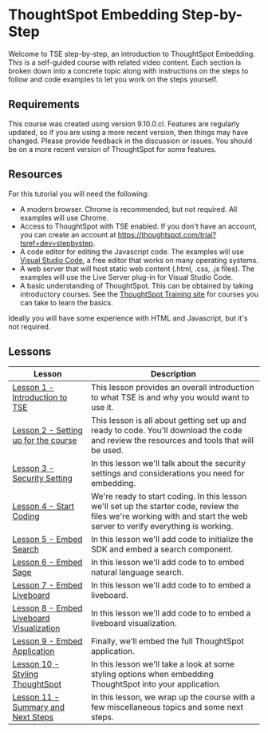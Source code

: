 # ThoughtSpot Embedding Step-by-Step

Welcome to TSE step-by-step, an introduction to ThoughtSpot Embedding. This is a self-guided course with related video
content. Each section is broken down into a concrete topic along with instructions on the steps to follow and code
examples to let you work on the steps yourself.

## Requirements

This course was created using version 9.10.0.cl. Features are regularly updated, so if you are using a more recent
version, then things may have changed. Please provide feedback in the discussion or issues. You should be on a more
recent version of ThoughtSpot for some features.

## Resources

For this tutorial you will need the following:

* A modern browser. Chrome is recommended, but not required. All examples will use Chrome.
* Access to ThoughtSpot with TSE enabled. If you don't have an account, you can create an account
  at https://thoughtspot.com/trial?tsref=dev=stepbystep.
* A code editor for editing the Javascript code. The examples will
  use [Visual Studio Code](https://code.visualstudio.com/), a free editor that works on many operating systems.
* A web server that will host static web content (.html, .css, .js files). The examples will use the Live Server plug-in for Visual Studio Code.
* A basic understanding of ThoughtSpot. This can be obtained by taking introductory courses. See
  the [ThoughtSpot Training site](https://training.thoughtspot.com) for courses you can take to learn the basics.

Ideally you will have some experience with HTML and Javascript, but it's not required.

## Lessons

| Lesson                                                                               | Description                                                                                                                                                              |
|--------------------------------------------------------------------------------------|--------------------------------------------------------------------------------------------------------------------------------------------------------------------------|
| [Lesson 1 - Introduction to TSE](lesson-01-intro-to-tse/README-01.md)                | This lesson provides an overall introduction to what TSE is and why you would want to use it.                                                                            |
| [Lesson 2 - Setting up for the course](lesson-02-setting-up/README-02.md)            | This lesson is all about getting set up and ready to code. You'll download the code and review the resources and tools that will be used.                                |
| [Lesson 3 - Security Setting](lesson-03-security-setup/README-03.md)                 | In this lesson we'll talk about the security settings and considerations you need for embedding.                                                                         |
| [Lesson 4 - Start Coding](lesson-04-start-coding/README-04.md)                       | We're ready to start coding. In this lesson we'll set up the starter code, review the files we're working with and start the web server to verify everything is working. |
| [Lesson 5 - Embed Search](lesson-05-embed-search/README-05.md)                       | In this lesson we'll add code to initialize the SDK and embed a search component.                                                                                        |
| [Lesson 6 - Embed Sage](lesson-06-embed-sage/README-06.md)                           | In this lesson we'll add code to to embed natural language search.                                                                                                       |
| [Lesson 7 - Embed Liveboard](lesson-07-embed-liveboard/README-07.md)                 | In this lesson we'll add code to to embed a liveboard.                                                                                                                   |
| [Lesson 8 - Embed Liveboard Visualization](lesson-07-embed-liveboard/README-08.md)   | In this lesson we'll add code to to embed a liveboard visualization.                                                                                                   |
| [Lesson 9 - Embed Application](lesson-09-embed-full-app/README-09.md)                | Finally, we'll embed the full ThoughtSpot application.                                                                                                                   |
| [Lesson 10 - Styling ThoughtSpot](lesson-10-style-embedded-thoughtspot/README-10.md) | In this lesson we'll take a look at some styling options when embedding ThoughtSpot into your application.                                                               |
| [Lesson 11 - Summary and Next Steps](lesson-11-summary/README-11.md)                 | In this lesson, we wrap up the course with a few miscellaneous topics and some next steps.                                                                               |
